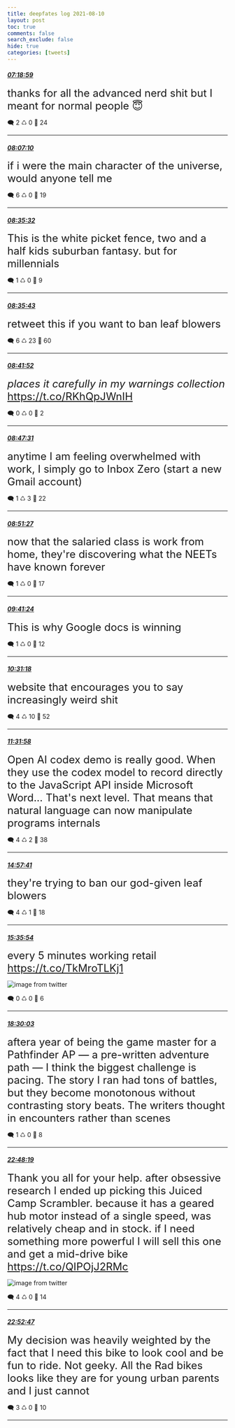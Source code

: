 ```yaml
---
title: deepfates log 2021-08-10
layout: post
toc: true
comments: false
search_exclude: false
hide: true
categories: [tweets]
---
```



#### <a href = "https://twitter.com/deepfates/status/1425084261892345871">*07:18:59*</a>

<font size="5">thanks for all the advanced nerd shit but I meant for normal people 😇</font>



🗨️ 2 ♺ 0 🤍  24   

---
    
#### <a href = "https://twitter.com/deepfates/status/1425096386941423618">*08:07:10*</a>

<font size="5">if i were the main character of the universe, would anyone tell me</font>



🗨️ 6 ♺ 0 🤍  19   

---
    
#### <a href = "https://twitter.com/deepfates/status/1425103526573789198">*08:35:32*</a>

<font size="5">This is the white picket fence, two and a half kids suburban fantasy. but for millennials</font>



🗨️ 1 ♺ 0 🤍  9   

---
    
#### <a href = "https://twitter.com/deepfates/status/1425103573403283459">*08:35:43*</a>

<font size="5">retweet this if you want to ban leaf blowers</font>



🗨️ 6 ♺ 23 🤍  60   

---
    
#### <a href = "https://twitter.com/deepfates/status/1425105119859908619">*08:41:52*</a>

<font size="5">*places it carefully in my warnings collection*   https://t.co/RKhQpJWnIH</font>



🗨️ 0 ♺ 0 🤍  2   

---
    
#### <a href = "https://twitter.com/deepfates/status/1425106540776800257">*08:47:31*</a>

<font size="5">anytime I am feeling overwhelmed with work, I simply go to Inbox Zero (start a new Gmail account)</font>



🗨️ 1 ♺ 3 🤍  22   

---
    
#### <a href = "https://twitter.com/deepfates/status/1425107534004772886">*08:51:27*</a>

<font size="5">now that the salaried class is work from home, they're discovering what the NEETs have known forever</font>



🗨️ 1 ♺ 0 🤍  17   

---
    
#### <a href = "https://twitter.com/deepfates/status/1425120100529721346">*09:41:24*</a>

<font size="5">This is why Google docs is winning</font>



🗨️ 1 ♺ 0 🤍  12   

---
    
#### <a href = "https://twitter.com/deepfates/status/1425132661639626755">*10:31:18*</a>

<font size="5">website that encourages you to say increasingly weird shit</font>



🗨️ 4 ♺ 10 🤍  52   

---
    
#### <a href = "https://twitter.com/deepfates/status/1425147926498533377">*11:31:58*</a>

<font size="5">Open AI codex demo is really good. When they use the codex model to record directly to the JavaScript API inside Microsoft Word... That's next level. That means that natural language can now manipulate programs internals</font>



🗨️ 4 ♺ 2 🤍  38   

---
    
#### <a href = "https://twitter.com/deepfates/status/1425199696218234883">*14:57:41*</a>

<font size="5">they're trying to ban our god-given leaf blowers</font>



🗨️ 4 ♺ 1 🤍  18   

---
    
#### <a href = "https://twitter.com/deepfates/status/1425209315070152707">*15:35:54*</a>

<font size="5">every 5 minutes working retail  https://t.co/TkMroTLKj1</font>

![image from twitter](/images/from_twitter/E8dcUDPVoAMad6_.jpg)


🗨️ 0 ♺ 0 🤍  6   

---
    
#### <a href = "https://twitter.com/deepfates/status/1425253140987662337">*18:30:03*</a>

<font size="5">aftera year of being the game master for a Pathfinder AP — a pre-written adventure path — I think the biggest challenge is pacing. The story I ran had tons of battles, but they become monotonous without contrasting story beats. The writers thought in encounters rather than scenes</font>



🗨️ 1 ♺ 0 🤍  8   

---
    
#### <a href = "https://twitter.com/deepfates/status/1425318137562419204">*22:48:19*</a>

<font size="5">Thank you all for your help. after obsessive research I ended up picking this Juiced Camp Scrambler.   because it has a geared hub motor instead of a single speed, was relatively cheap and in stock. if I need something more powerful I will sell this one and get a mid-drive bike  https://t.co/QIPOjJ2RMc</font>

![image from twitter](/images/from_twitter/E8e_SitVgAckAJs.jpg)


🗨️ 4 ♺ 0 🤍  14   

---
    
#### <a href = "https://twitter.com/deepfates/status/1425319262449635337">*22:52:47*</a>

<font size="5">My decision was heavily weighted by the fact that I need this bike to look cool and be fun to ride. Not geeky. All the Rad bikes looks like they are for young urban parents and I just cannot</font>



🗨️ 3 ♺ 0 🤍  10   

---
    
            

